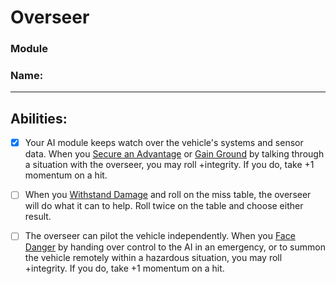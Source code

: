 # Overseer
### Module
### Name:
<hr>

## Abilities:
- [x] Your AI module keeps watch over the vehicle's systems and sensor data. When you [Secure an Advantage](Moves/adventure/secure_an_advantage) or [Gain Ground](Moves/combat/gain_ground) by talking through a situation with the overseer, you may roll +integrity. If you do, take +1 momentum on a hit.

- [ ] When you [Withstand Damage](Moves/suffer/withstand_damage) and roll on the miss table, the overseer will do what it can to help. Roll twice on the table and choose either result.

- [ ] The overseer can pilot the vehicle independently. When you [Face Danger](Moves/adventure/face_danger) by handing over control to the AI in an emergency, or to summon the vehicle remotely within a hazardous situation, you may roll +integrity. If you do, take +1 momentum on a hit.

